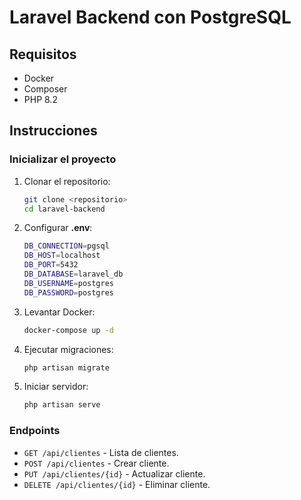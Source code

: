 # Laravel Backend con PostgreSQL

## Requisitos
- Docker
- Composer
- PHP 8.2

## Instrucciones

### Inicializar el proyecto

1. Clonar el repositorio:
   ```bash
   git clone <repositorio>
   cd laravel-backend

2. Configurar **.env**:
	 ```bash
	DB_CONNECTION=pgsql
	DB_HOST=localhost
	DB_PORT=5432
	DB_DATABASE=laravel_db
	DB_USERNAME=postgres
	DB_PASSWORD=postgres
3. Levantar Docker:
	```bash
	docker-compose up -d
4. Ejecutar migraciones:
	```bash
	php artisan migrate
5. Iniciar servidor:
	```bash
	php artisan serve

### Endpoints

-   `GET /api/clientes` - Lista de clientes.
-   `POST /api/clientes` - Crear cliente.
-   `PUT /api/clientes/{id}` - Actualizar cliente.
-   `DELETE /api/clientes/{id}` - Eliminar cliente.

